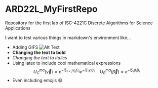 # ARD22L_MyFirstRepo
Repository for the first lab of ISC-4221C Discrete Algorithms for Science Applications

I want to test various things in markdown's environment like...

- Adding GIFS
![Alt Text](https://media.giphy.com/media/vFKqnCdLPNOKc/giphy.gif)
- **Changing the text to bold**
- *Changing the text to italics*
- Using latex to include cool mathematical expressions
  $$U_C^{ma}(\vec{\gamma}) = e^{-i \sum_{i<j} \gamma_{ij} C_{ij}} e^{-i \sum_i \gamma_i C_i} \quad U_B^{ma}(\vec{\beta}) = e^{-i \sum_i \beta_i B_i}$$
- Even including emojis :smile:
